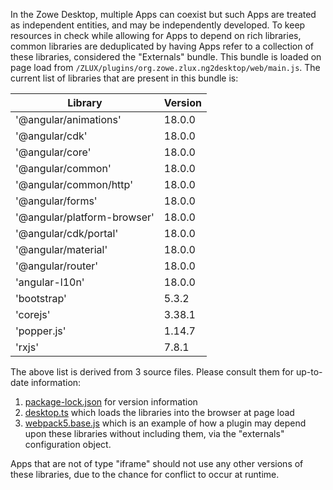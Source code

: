 In the Zowe Desktop, multiple Apps can coexist but such Apps are treated as independent entities, and may be independently developed. To keep resources in check while allowing for Apps to depend on rich libraries, common libraries are deduplicated by having Apps refer to a collection of these libraries, considered the "Externals" bundle. This bundle is loaded on page load from `/ZLUX/plugins/org.zowe.zlux.ng2desktop/web/main.js`. The current list of libraries that are present in this bundle is:

| Library | Version |
|---------|---------|
| '@angular/animations' | 18.0.0 |
| '@angular/cdk' | 18.0.0 |
| '@angular/core' | 18.0.0 |
| '@angular/common' | 18.0.0 |
| '@angular/common/http' | 18.0.0 |
| '@angular/forms' | 18.0.0 |
| '@angular/platform-browser' | 18.0.0 |
| '@angular/cdk/portal' | 18.0.0 |
| '@angular/material' | 18.0.0 |
| '@angular/router' | 18.0.0 |
| 'angular-l10n' | 18.0.0 |
| 'bootstrap' | 5.3.2 |
| 'corejs' | 3.38.1 |
| 'popper.js' | 1.14.7 |
| 'rxjs' | 7.8.1 |

The above list is derived from 3 source files. Please consult them for up-to-date information: 
1) [package-lock.json](https://github.com/zowe/zlux-app-manager/blob/v3.x/staging/virtual-desktop/package-lock.json) for version information
2) [desktop.ts](https://github.com/zowe/zlux-app-manager/blob/v3.x/staging/virtual-desktop/src/desktop.ts) which loads the libraries into the browser at page load
3) [webpack5.base.js](https://github.com/zowe/zlux-app-manager/blob/v3.x/staging/virtual-desktop/plugin-config/webpack5.base.js) which is an example of how a plugin may depend upon these libraries without including them, via the "externals" configuration object.

Apps that are not of type "iframe" should not use any other versions of these libraries, due to the chance for conflict to occur at runtime.
